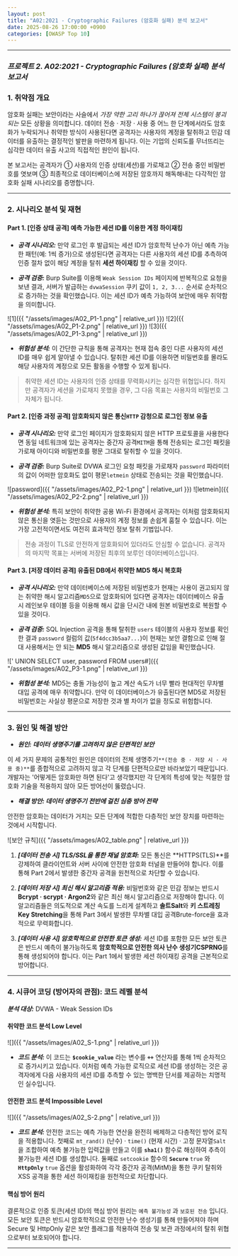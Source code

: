 ```yaml
---
layout: post
title: "A02:2021 - Cryptographic Failures (암호화 실패) 분석 보고서"
date: 2025-08-26 17:00:00 +0900
categories: [OWASP Top 10]
---
```

---

### ***프로젝트 2. A02:2021 - Cryptographic Failures (암호화 실패) 분석 보고서***

### 1. 취약점 개요

   암호화 실패는 보안이라는 사슬에서 *가장 약한 고리 하나가 끊어져 전체 시스템이 붕괴되는* 모든 상황을 의미합니다. 데이터 전송 · 저장 · 사용 중 어느 한 단계에서라도 암호화가 누락되거나 취약한 방식이 사용된다면 공격자는 사용자의 계정을 탈취하고 민감 데이터를 유출하는 결정적인 발판을 마련하게 됩니다. 이는 기업의 신뢰도를 무너뜨리는 심각한 데이터 유출 사고의 직접적인 원인이 됩니다.

   본 보고서는 공격자가 ① 사용자의 인증 상태(세션)를 가로채고 ② 전송 중인 비밀번호를 엿보며 ③ 최종적으로 데이터베이스에 저장된 암호까지 해독해내는 다각적인 암호화 실패 시나리오를 증명합니다.

---

### 2. 시나리오 분석 및 재현

#### Part 1. [인증 상태 공격] 예측 가능한 세션 ID를 이용한 계정 하이재킹

*   ***공격 시나리오:***
   만약 로그인 후 발급되는 세션 ID가 암호학적 난수가 아닌 예측 가능한 패턴(예: 1씩 증가)으로 생성된다면 공격자는 다른 사용자의 세션 ID를 추측하여 인증 절차 없이 해당 계정을 탈취 **세션 하이재킹** 할 수 있을 것이다.

*   ***공격 검증:***
   Burp Suite를 이용해 `Weak Session IDs` 페이지에 반복적으로 요청을 보낸 결과, 서버가 발급하는 `dvwaSession` 쿠키 값이 `1, 2, 3...` 순서로 순차적으로 증가하는 것을 확인했습니다. 이는 세션 ID가 예측 가능하여 보안에 매우 취약함을 의미합니다.

   ![1]({{ "/assets/images/A02_P1-1.png" | relative_url }})
   ![2]({{ "/assets/images/A02_P1-2.png" | relative_url }})
   ![3]({{ "/assets/images/A02_P1-3.png" | relative_url }})

*   ***위험성 분석:***
   이 간단한 규칙을 통해 공격자는 현재 접속 중인 다른 사용자의 세션 ID를 매우 쉽게 알아낼 수 있습니다. 탈취한 세션 ID를 이용하면 비밀번호를 몰라도 해당 사용자의 계정으로 모든 활동을 수행할 수 있게 됩니다.

>   취약한 세션 ID는 사용자의 인증 상태를 무력화시키는 심각한 위협입니다. 하지만 공격자가 세션을 가로채지 못했을 경우, 그 다음 목표는 사용자의 비밀번호 그 자체가 됩니다.

#### Part 2. [인증 과정 공격] 암호화되지 않은 통신`HTTP` 감청으로 로그인 정보 유출

*   ***공격 시나리오:***
   만약 로그인 페이지가 암호화되지 않은 HTTP 프로토콜을 사용한다면 동일 네트워크에 있는 공격자는 중간자 공격`MITM`을 통해 전송되는 로그인 패킷을 가로채 아이디와 비밀번호를 평문 그대로 탈취할 수 있을 것이다.

*   ***공격 검증:***
   Burp Suite로 DVWA 로그인 요청 패킷을 가로채자 `password` 파라미터의 값이 어떠한 암호화도 없이 평문`letmein` 상태로 전송되는 것을 확인했습니다.

   ![password]({{ "/assets/images/A02_P2-1.png" | relative_url }})
   ![letmein]({{ "/assets/images/A02_P2-2.png" | relative_url }})

*   ***위험성 분석:***
   특히 보안이 취약한 공용 Wi-Fi 환경에서 공격자는 이처럼 암호화되지 않은 통신을 엿듣는 것만으로 사용자의 계정 정보를 손쉽게 훔칠 수 있습니다. 이는 가장 고전적이면서도 여전히 효과적인 정보 탈취 기법입니다.

>   전송 과정이 TLS로 안전하게 암호화되어 있더라도 안심할 수 없습니다. 공격자의 마지막 목표는 서버에 저장된 최후의 보루인 데이터베이스입니다.

#### Part 3. [저장 데이터 공격] 유출된 DB에서 취약한 MD5 해시 복호화

*   ***공격 시나리오:***
   만약 데이터베이스에 저장된 비밀번호가 현재는 사용이 권고되지 않는 취약한 해시 알고리즘`MD5`으로 암호화되어 있다면 공격자는 데이터베이스 유출 시 레인보우 테이블 등을 이용해 해시 값을 단시간 내에 원본 비밀번호로 복원할 수 있을 것이다.

*   ***공격 검증:***
   SQL Injection 공격을 통해 탈취한 `users` 테이블의 사용자 정보를 확인한 결과 `password` 컬럼의 값(`5f4dcc3b5aa7...`)이 현재는 보안 결함으로 인해 절대 사용해서는 안 되는 **MD5** 해시 알고리즘으로 생성된 값임을 확인했습니다.

   ![' UNION SELECT user, password FROM users#]({{ "/assets/images/A02_P3-1.png" | relative_url }})

*   ***위험성 분석:***
   MD5는 충돌 가능성이 높고 계산 속도가 너무 빨라 현대적인 무차별 대입 공격에 매우 취약합니다. 만약 이 데이터베이스가 유출된다면 MD5로 저장된 비밀번호는 사실상 평문으로 저장한 것과 별 차이가 없을 정도로 위험합니다.
    
---

### 3. 원인 및 해결 방안

*   ***원인: 데이터 생명주기를 고려하지 않은 단편적인 보안***

   이 세 가지 문제의 공통적인 원인은 데이터의 전체 생명주기`**(전송 중 · 저장 시 · 사용 중)**`를 종합적으로 고려하지 않고 각 단계를 단편적으로만 바라보았기 때문입니다. 개발자는 '어떻게든 암호화만 하면 된다'고 생각했지만 각 단계의 특성에 맞는 적절한 암호화 기술을 적용하지 않아 모든 방어선이 뚫렸습니다.

*   ***해결 방안: 데이터 생명주기 전반에 걸친 심층 방어 전략***

   안전한 암호화는 데이터가 거치는 모든 단계에 적합한 다층적인 보안 장치를 마련하는 것에서 시작합니다.

   ![보안 규칙]({{ "/assets/images/A02_table.png" | relative_url }})

1.  ***[데이터 전송 시] TLS/SSL을 통한 채널 암호화:***
   모든 통신은 **HTTPS(TLS)**를 강제하여 클라이언트와 서버 사이에 안전한 암호화 터널을 만들어야 합니다. 이를 통해 Part 2에서 발생한 중간자 공격을 원천적으로 차단할 수 있습니다.

2.  ***[데이터 저장 시] 최신 해시 알고리즘 적용:***
   비밀번호와 같은 민감 정보는 반드시 **Bcrypt · scrypt · Argon2**와 같은 최신 해시 알고리즘으로 저장해야 합니다. 이 알고리즘들은 의도적으로 계산 속도를 느리게 설계하고 **솔트Salt**와 **키 스트레칭Key Stretching**을 통해 Part 3에서 발생한 무차별 대입 공격Brute-force을 효과적으로 무력화합니다.

3.  ***[데이터 사용 시] 암호학적으로 안전한 토큰 생성:***
   세션 ID를 포함한 모든 보안 토큰은 반드시 예측이 불가능하도록 **암호학적으로 안전한 의사 난수 생성기CSPRNG**를 통해 생성되어야 합니다. 이는 Part 1에서 발생한 세션 하이재킹 공격을 근본적으로 방어합니다.

---

### 4. 시큐어 코딩 (방어자의 관점): 코드 레벨 분석

***분석 대상:*** DVWA - Weak Session IDs

#### 취약한 코드 분석 Low Level

   ![]({{ "/assets/images/A02_S-1.png" | relative_url }})  

   *   ***코드 분석:*** 이 코드는 **`$cookie_value`** 라는 변수를 **`++`** 연산자를 통해 1씩 순차적으로 증가시키고 있습니다. 이처럼 예측 가능한 로직으로 세션 ID를 생성하는 것은 공격자에게 다음 사용자의 세션 ID를 추측할 수 있는 명백한 단서를 제공하는 치명적인 실수입니다.

#### 안전한 코드 분석 Impossible Level

   ![]({{ "/assets/images/A02_S-2.png" | relative_url }})  

   *   ***코드 분석:*** 안전한 코드는 예측 가능한 연산을 완전히 배제하고 다층적인 방어 로직을 적용합니다. 첫째로 `mt_rand()` (난수) · `time()` (현재 시간) · 고정 문자열`Salt`을 조합하여 예측 불가능한 입력값을 만들고 이를 **`sha1()`** 함수로 해싱하여 추측이 불가능한 세션 ID를 생성합니다. 둘째로 `setcookie` 함수의 **`Secure`** `true` 와 **`HttpOnly`** `true` 옵션을 활성화하여 각각 중간자 공격(MitM)을 통한 쿠키 탈취와 XSS 공격을 통한 세션 하이재킹을 원천적으로 차단합니다.

#### 핵심 방어 원리

   결론적으로 인증 토큰(세션 ID)의 핵심 방어 원리는 `예측 불가능성` 과 `보호된 전송` 입니다. 모든 보안 토큰은 반드시 암호학적으로 안전한 난수 생성기를 통해 만들어져야 하며 Secure 및 HttpOnly 같은 보안 플래그를 적용하여 전송 및 보관 과정에서의 탈취 위협으로부터 보호되어야 합니다.

<hr class="short-rule">